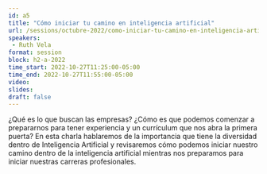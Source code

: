 ```yaml
---
id: a5
title: "Cómo iniciar tu camino en inteligencia artificial"
url: /sessions/octubre-2022/como-iniciar-tu-camino-en-inteligencia-artificial
speakers:
 - Ruth Vela
format: session
block: h2-a-2022
time_start: 2022-10-27T11:25:00-05:00
time_end: 2022-10-27T11:55:00-05:00
video:
slides:
draft: false
---
```


¿Qué es lo que buscan las empresas? ¿Cómo es que podemos comenzar a prepararnos para tener experiencia y un currículum que nos abra la primera puerta? En esta charla hablaremos de la importancia que tiene la diversidad dentro de Inteligencia Artificial y revisaremos cómo podemos iniciar nuestro camino dentro de la inteligencia artificial mientras nos preparamos para iniciar nuestras carreras profesionales.